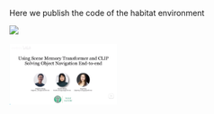 Here we publish the code of the habitat environment

[![](https://bb-embed.herokuapp.com/embed?v=BV1jS4y1w7SW)](https://player.bilibili.com/player.html?aid=614125538&bvid=BV1Eh4y1475R&cid=1146214248&page=1)

[//]: # ([![Image text]&#40;https://github.com/Chortine/Habitat-Object-Navigation/blob/main/resource/img_bilibili.png&#41;]&#40;https://www.bilibili.com/video/BV1Eh4y1475R/?spm_id_from=333.999.0.0&#41;)

[<img src="https://github.com/Chortine/Habitat-Object-Navigation/blob/main/resource/img_bilibili.png" width="192" height="108">](https://www.bilibili.com/video/BV1Eh4y1475R/?spm_id_from=333.999.0.0)
